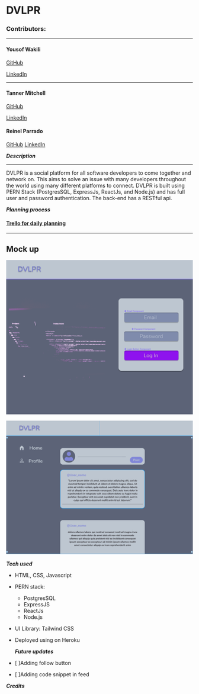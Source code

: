# DVLPR

### Contributors:

---

#### Yousof Wakili

[GitHub](https://github.com/ywakili18)

[LinkedIn](https://www.linkedin.com/in/yw1818/)

---

#### Tanner Mitchell

[GitHub](https://github.com/BtSquared)

[LinkedIn](https://www.linkedin.com/in/tanner-mitchell/)

#### Reinel Parrado

[GitHub](https://github.com/UnitarySaucer)
[LinkedIn](https://www.linkedin.com/in/reinel-parrado/)

**_Description_**

---

DVLPR is a social platform for all software developers to come together and network on. This aims to solve an issue with many developers throughout the world using many different platforms to connect. DVLPR is built using PERN Stack (PostgresSQL, ExpressJs, ReactJs, and Node.js) and has full user and password authentication. The back-end has a RESTful api.

**_Planning process_**

#### [Trello for daily planning](https://trello.com/b/IrpuHFtR/dvlpr)

---

## Mock up

![SignIn mock up](/readMeImg/signIn.png)

![Feed mock up](/readMeImg/feed.png)

**_Tech used_**

- HTML, CSS, Javascript
- PERN stack:
  - PostgresSQL
  - ExpressJS
  - ReactJs
  - Node.js
- UI Library: Tailwind CSS
- Deployed using on Heroku

  **_Future updates_**

- [ ]Adding follow button
- [ ]Adding code snippet in feed

**_Credits_**
